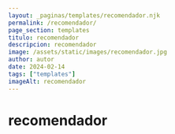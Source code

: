 ```yaml
---
layout: _paginas/templates/recomendador.njk
permalink: /recomendador/
page_section: templates
titulo: recomendador
descripcion: recomendador
image: /assets/static/images/recomendador.jpg
author: autor
date: 2024-02-14 
tags: ["templates"]
imageAlt: recomendador
---
```

# recomendador
